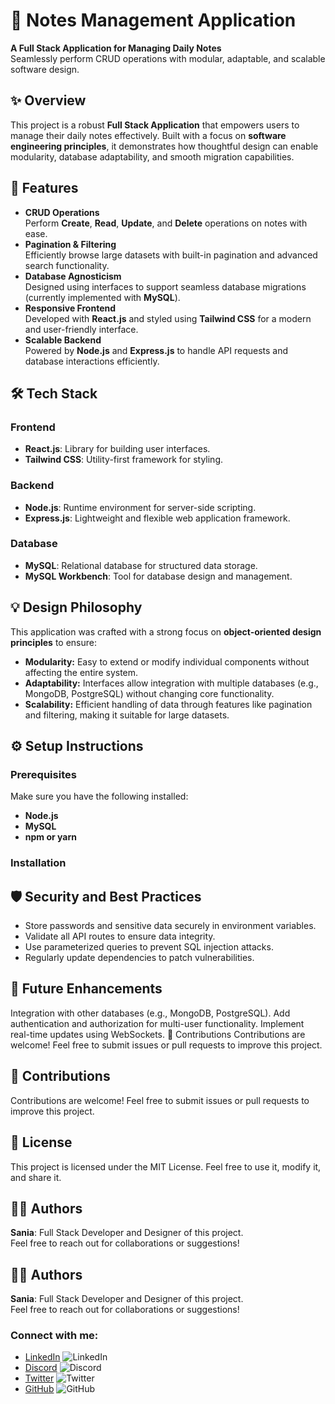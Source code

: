 # 📝 Notes Management Application  

**A Full Stack Application for Managing Daily Notes**  
Seamlessly perform CRUD operations with modular, adaptable, and scalable software design.

## ✨ Overview  
This project is a robust **Full Stack Application** that empowers users to manage their daily notes effectively. Built with a focus on **software engineering principles**, it demonstrates how thoughtful design can enable modularity, database adaptability, and smooth migration capabilities.

## 🌟 Features  
- **CRUD Operations**  
  Perform **Create**, **Read**, **Update**, and **Delete** operations on notes with ease.  
- **Pagination & Filtering**  
  Efficiently browse large datasets with built-in pagination and advanced search functionality.  
- **Database Agnosticism**  
  Designed using interfaces to support seamless database migrations (currently implemented with **MySQL**).  
- **Responsive Frontend**  
  Developed with **React.js** and styled using **Tailwind CSS** for a modern and user-friendly interface.  
- **Scalable Backend**  
  Powered by **Node.js** and **Express.js** to handle API requests and database interactions efficiently.  

## 🛠️ Tech Stack  

### Frontend  
- **React.js**: Library for building user interfaces.  
- **Tailwind CSS**: Utility-first framework for styling.  

### Backend  
- **Node.js**: Runtime environment for server-side scripting.  
- **Express.js**: Lightweight and flexible web application framework.  

### Database  
- **MySQL**: Relational database for structured data storage.  
- **MySQL Workbench**: Tool for database design and management.  

## 💡 Design Philosophy  
This application was crafted with a strong focus on **object-oriented design principles** to ensure:  
- **Modularity:** Easy to extend or modify individual components without affecting the entire system.  
- **Adaptability:** Interfaces allow integration with multiple databases (e.g., MongoDB, PostgreSQL) without changing core functionality.  
- **Scalability:** Efficient handling of data through features like pagination and filtering, making it suitable for large datasets.  

## ⚙️ Setup Instructions  

### Prerequisites  
Make sure you have the following installed:  
- **Node.js**  
- **MySQL**  
- **npm or yarn**  

### Installation  




## 🛡️ Security and Best Practices
-  Store passwords and sensitive data securely in environment variables.
- Validate all API routes to ensure data integrity.
- Use parameterized queries to prevent SQL injection attacks.
- Regularly update dependencies to patch vulnerabilities.

## 🚀 Future Enhancements
Integration with other databases (e.g., MongoDB, PostgreSQL).
Add authentication and authorization for multi-user functionality.
Implement real-time updates using WebSockets.
🙌 Contributions
Contributions are welcome! Feel free to submit issues or pull requests to improve this project.

## 🙌 Contributions
Contributions are welcome! Feel free to submit issues or pull requests to improve this project.

## 📄 License
This project is licensed under the MIT License.
Feel free to use it, modify it, and share it.

## 🧑‍💻 Authors  
**Sania**: Full Stack Developer and Designer of this project.  
Feel free to reach out for collaborations or suggestions!

## 🧑‍💻 Authors  
**Sania**: Full Stack Developer and Designer of this project.  
Feel free to reach out for collaborations or suggestions!

### Connect with me:
- [LinkedIn](https://www.linkedin.com/in/sania-singla) ![LinkedIn](https://upload.wikimedia.org/wikipedia/commons/0/01/LinkedIn_Logo_2013.png)
- [Discord](https://discord.com/users/YourDiscordID) ![Discord](https://upload.wikimedia.org/wikipedia/commons/6/6b/Discord_logo_2023.png)
- [Twitter](https://twitter.com/Sania_Singla) ![Twitter](https://upload.wikimedia.org/wikipedia/commons/6/60/Twitter_Logo_2021.svg)
- [GitHub](https://github.com/SaniaSingla) ![GitHub](https://upload.wikimedia.org/wikipedia/commons/9/91/Octicons-mark-github.svg)

